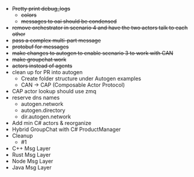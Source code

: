 - ~~Pretty print debug_logs~~
  - ~~colors~~
  - ~~messages to oai should be condensed~~
- ~~remove orchestrator in scenario 4 and have the two actors talk to each other~~
- ~~pass a complex multi-part message~~
- ~~protobuf for messages~~
- ~~make changes to autogen to enable scenario 3 to work with CAN~~
- ~~make groupchat work~~
- ~~actors instead of agents~~
- clean up for PR into autogen
  - Create folder structure under Autogen examples
  - CAN -> CAP (Composable Actor Protocol)
- CAP actor lookup should use zmq
- reserve dns names
  - autogen.network
  - autogen.directory
  - dir.autogen.network
- Add min C# actors & reorganize
- Hybrid GroupChat with C# ProductManager
- Cleanup
  - #1
- C++ Msg Layer
- Rust Msg Layer
- Node Msg Layer
- Java Msg Layer